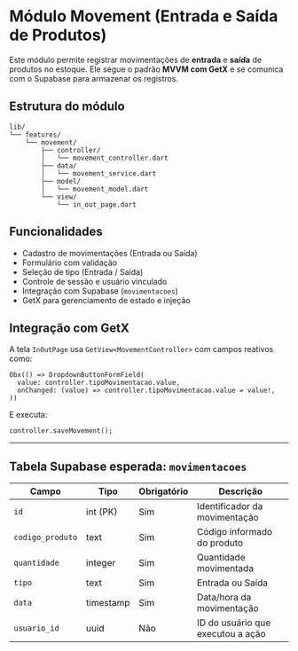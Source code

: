 
# Módulo Movement (Entrada e Saída de Produtos)

Este módulo permite registrar movimentações de **entrada** e **saída** de produtos no estoque. Ele segue o padrão **MVVM com GetX** e se comunica com o Supabase para armazenar os registros.


## Estrutura do módulo

```
lib/
└── features/
    └── movement/
        ├── controller/
        │   └── movement_controller.dart
        ├── data/
        │   └── movement_service.dart
        ├── model/
        │   └── movement_model.dart
        └── view/
            └── in_out_page.dart
```



##  Funcionalidades

- Cadastro de movimentações (Entrada ou Saída)
- Formulário com validação
- Seleção de tipo (Entrada / Saída)
- Controle de sessão e usuário vinculado
- Integração com Supabase (`movimentacoes`)
- GetX para gerenciamento de estado e injeção



##  Integração com GetX

A tela `InOutPage` usa `GetView<MovementController>` com campos reativos como:

```
Obx(() => DropdownButtonFormField(
  value: controller.tipoMovimentacao.value,
  onChanged: (value) => controller.tipoMovimentacao.value = value!,
))
```

E executa:

```
controller.saveMovement();
```

---

##  Tabela Supabase esperada: `movimentacoes`

| Campo           | Tipo       | Obrigatório | Descrição                         |
|-----------------|------------|-------------|------------------------------------|
| `id`            | int (PK)   | Sim         | Identificador da movimentação      |
| `codigo_produto`| text       | Sim         | Código informado do produto        |
| `quantidade`    | integer    | Sim         | Quantidade movimentada             |
| `tipo`          | text       | Sim         | Entrada ou Saída                   |
| `data`          | timestamp  | Sim         | Data/hora da movimentação          |
| `usuario_id`    | uuid       | Não         | ID do usuário que executou a ação  |

